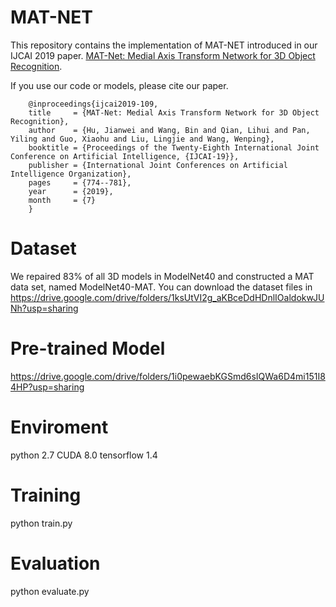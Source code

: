 # MAT-NET
This repository contains the implementation of MAT-NET introduced in our IJCAI 2019 paper.
[MAT-Net: Medial Axis Transform Network for 3D Object Recognition](https://doi.org/10.24963/ijcai.2019/109).

If you use our code or models, please cite our paper.

        @inproceedings{ijcai2019-109,
        title     = {MAT-Net: Medial Axis Transform Network for 3D Object Recognition},
        author    = {Hu, Jianwei and Wang, Bin and Qian, Lihui and Pan, Yiling and Guo, Xiaohu and Liu, Lingjie and Wang, Wenping},
        booktitle = {Proceedings of the Twenty-Eighth International Joint Conference on Artificial Intelligence, {IJCAI-19}},
        publisher = {International Joint Conferences on Artificial Intelligence Organization},  
        pages     = {774--781},
        year      = {2019},
        month     = {7}
        }

# Dataset
We repaired 83% of all 3D models in ModelNet40 and constructed a MAT data set, named ModelNet40-MAT.
You can download the dataset files in
https://drive.google.com/drive/folders/1ksUtVI2g_aKBceDdHDnlIOaldokwJUNh?usp=sharing

# Pre-trained Model
https://drive.google.com/drive/folders/1i0pewaebKGSmd6sIQWa6D4mi151I84HP?usp=sharing


# Enviroment
python 2.7
CUDA 8.0
tensorflow 1.4

# Training
python train.py

# Evaluation
python evaluate.py




